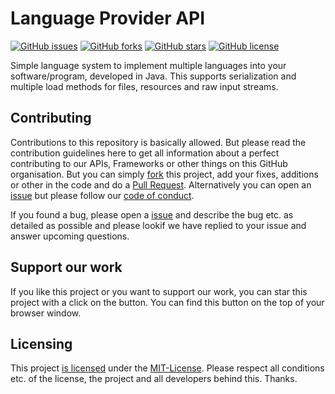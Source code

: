 # Language Provider API
[![GitHub issues](https://img.shields.io/github/issues/Stenya-Network/language-provider)](https://github.com/Stenya-Network/language-provider/issues) [![GitHub forks](https://img.shields.io/github/forks/Stenya-Network/language-provider)](https://github.com/Stenya-Network/language-provider/network) [![GitHub stars](https://img.shields.io/github/stars/Stenya-Network/language-provider)](https://github.com/Stenya-Network/language-provider/stargazers) [![GitHub license](https://img.shields.io/github/license/Stenya-Network/language-provider)](https://github.com/Stenya-Network/language-provider/blob/master/LICENSE)

Simple language system to implement multiple languages into your software/program, developed in Java. This supports serialization and multiple load methods for files, resources and raw input streams.

## Contributing
Contributions to this repository is basically allowed. But please read the contribution guidelines here to get all information about a perfect contributing to our APIs, Frameworks or other things on this GitHub organisation. But you can simply [fork](https://github.com/Stenya-Network/language-provider/fork) this project, add your fixes, additions or other in the code and do a [Pull Request](https://github.com/Stenya-Network/language-provider/pulls). Alternatively you can open an [issue](https://github.com/Stenya-Network/language-provider/issues/new) but please follow our [code of conduct](https://github.com/Stenya-Network/.github/blob/main/CODE_OF_CONDUCT.md).

If you found a bug, please open a [issue](https://github.com/Stenya-Network/language-provider/issues/new) and describe the bug etc. as detailed as possible and please lookif we have replied to your issue and answer upcoming questions.

## Support our work
If you like this project or you want to support our work, you can star this project with a click on the button. You can find this button on the top of your browser window.

## Licensing
This project [is licensed](https://github.com/Stenya-Network/language-provider/blob/main/LICENSE) under the [MIT-License](https://en.wikipedia.org/wiki/MIT_License). Please respect all conditions etc. of the license, the project and all developers behind this. Thanks.
